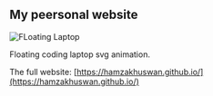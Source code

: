 My peersonal website
--------------------
![FLoating Laptop](./screenshots/laptop.gif "FLoating Laptop")

Floating coding laptop svg animation.

The full website: [https://hamzakhuswan.github.io/](https://hamzakhuswan.github.io/)